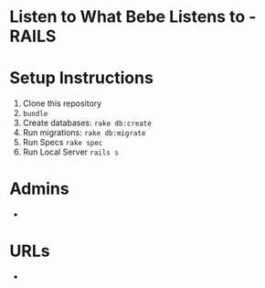 Listen to What Bebe Listens to - RAILS
======================================

Setup Instructions
==================
1. Clone this repository
1. `bundle`
1. Create databases: `rake db:create`
1. Run migrations: `rake db:migrate`
1. Run Specs `rake spec`
1. Run Local Server `rails s`

Admins
======
*

URLs
====
* 